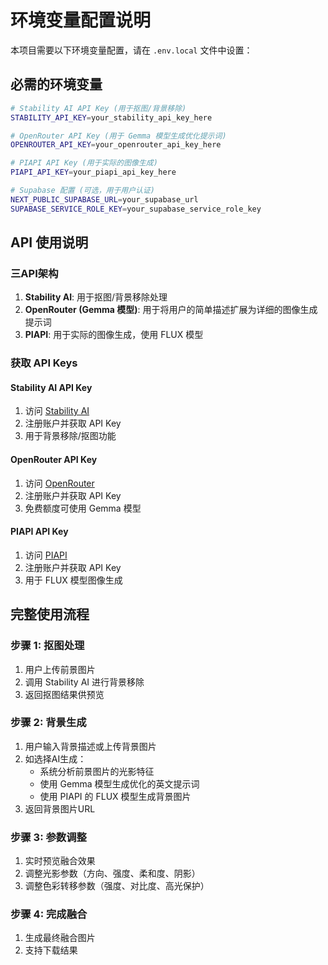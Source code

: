 # 环境变量配置说明

本项目需要以下环境变量配置，请在 `.env.local` 文件中设置：

## 必需的环境变量

```bash
# Stability AI API Key (用于抠图/背景移除)
STABILITY_API_KEY=your_stability_api_key_here

# OpenRouter API Key (用于 Gemma 模型生成优化提示词)
OPENROUTER_API_KEY=your_openrouter_api_key_here

# PIAPI API Key (用于实际的图像生成)
PIAPI_API_KEY=your_piapi_api_key_here

# Supabase 配置 (可选，用于用户认证)
NEXT_PUBLIC_SUPABASE_URL=your_supabase_url
SUPABASE_SERVICE_ROLE_KEY=your_supabase_service_role_key
```

## API 使用说明

### 三API架构
1. **Stability AI**: 用于抠图/背景移除处理
2. **OpenRouter (Gemma 模型)**: 用于将用户的简单描述扩展为详细的图像生成提示词
3. **PIAPI**: 用于实际的图像生成，使用 FLUX 模型

### 获取 API Keys

#### Stability AI API Key
1. 访问 [Stability AI](https://platform.stability.ai/)
2. 注册账户并获取 API Key
3. 用于背景移除/抠图功能

#### OpenRouter API Key
1. 访问 [OpenRouter](https://openrouter.ai/)
2. 注册账户并获取 API Key
3. 免费额度可使用 Gemma 模型

#### PIAPI API Key  
1. 访问 [PIAPI](https://piapi.ai/)
2. 注册账户并获取 API Key
3. 用于 FLUX 模型图像生成

## 完整使用流程

### 步骤 1: 抠图处理
1. 用户上传前景图片
2. 调用 Stability AI 进行背景移除
3. 返回抠图结果供预览

### 步骤 2: 背景生成
1. 用户输入背景描述或上传背景图片
2. 如选择AI生成：
   - 系统分析前景图片的光影特征
   - 使用 Gemma 模型生成优化的英文提示词
   - 使用 PIAPI 的 FLUX 模型生成背景图片
3. 返回背景图片URL

### 步骤 3: 参数调整
1. 实时预览融合效果
2. 调整光影参数（方向、强度、柔和度、阴影）
3. 调整色彩转移参数（强度、对比度、高光保护）

### 步骤 4: 完成融合
1. 生成最终融合图片
2. 支持下载结果
